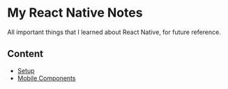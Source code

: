 # My React Native Notes

All important things that I learned about React Native, for future reference.

## Content

- [Setup](docs/setup.md)
- [Mobile Components](docs/mobileComponents.md)
